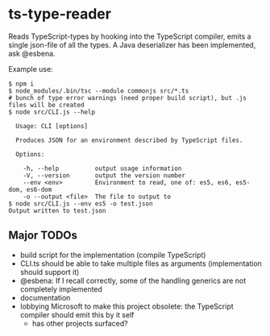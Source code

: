 # ts-type-reader
Reads TypeScript-types by hooking into the TypeScript compiler, emits a single json-file of all the types.
A Java deserializer has been implemented, ask @esbena.

Example use:
```
$ npm i
$ node_modules/.bin/tsc --module commonjs src/*.ts
# bunch of type error warnings (need proper build script), but .js files will be created
$ node src/CLI.js --help   

  Usage: CLI [options]

  Produces JSON for an environment described by TypeScript files.

  Options:

    -h, --help          output usage information
    -V, --version       output the version number
    --env <env>         Environment to read, one of: es5, es6, es5-dom, es6-dom
    -o --output <file>  The file to output to
$ node src/CLI.js --env es5 -o test.json 
Output written to test.json                       
```


## Major TODOs
- build script for the implementation (compile TypeScript)
- CLI.ts should be able to take multiple files as arguments (implementation should support it)
- @esbena: If I recall correctly, some of the handling generics are not completely implemented 
- documentation
- lobbying Microsoft to make this project obsolete: the TypeScript compiler should emit this by it self
  - has other projects surfaced?
  
  
